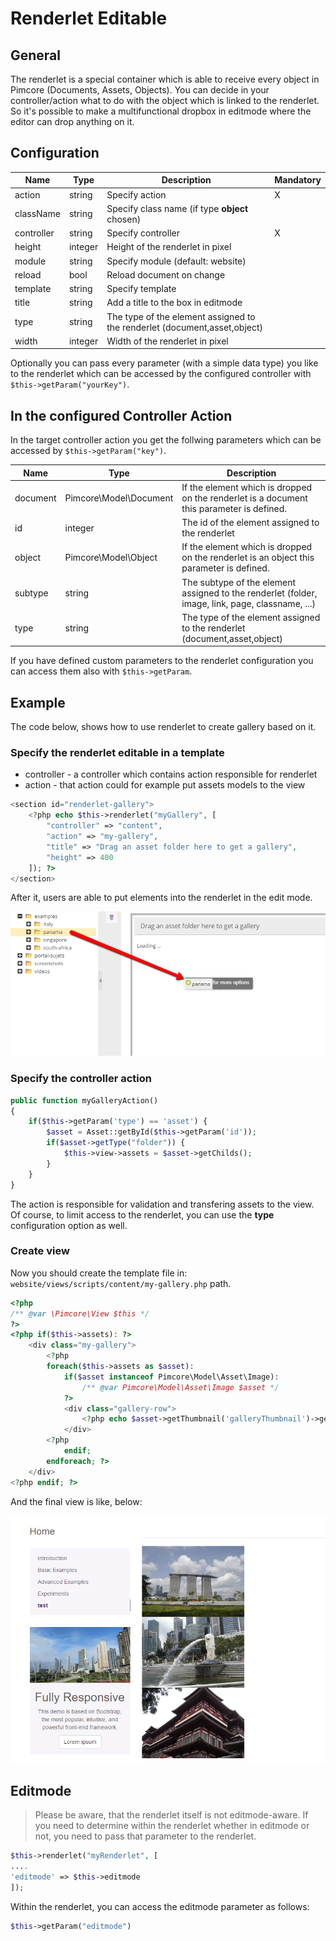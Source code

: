 # Renderlet Editable

## General

The renderlet is a special container which is able to receive every object in Pimcore (Documents, Assets, Objects).
You can decide in your controller/action what to do with the object which is linked to the renderlet.
So it's possible to make a multifunctional dropbox in editmode where the editor can drop anything on it.

## Configuration

| Name         | Type      | Description                                                                 | Mandatory   |
|--------------|-----------|-----------------------------------------------------------------------------|-------------|
| action       | string    | Specify action                                                              | X           |
| className    | string    | Specify class name (if type **object** chosen)                              |             |
| controller   | string    | Specify controller                                                          | X           |
| height       | integer   | Height of the renderlet in pixel                                            |             |
| module       | string    | Specify module (default: website)                                           |             |
| reload       | bool      | Reload document on change                                                   |             |
| template     | string    | Specify template                                                            |             |
| title        | string    | Add a title to the box in editmode                                          |             |
| type         | string    | The type of the element assigned to the renderlet (document,asset,object)   |             |
| width        | integer   | Width of the renderlet in pixel                                             |             |

Optionally you can pass every parameter (with a simple data type) you like to the renderlet which can be accessed by 
the configured controller with `$this->getParam("yourKey")`.

## In the configured Controller Action

In the target controller action you get the follwing parameters which can be accessed by `$this->getParam("key")`.

| Name     | Type                   | Description                                                                                      |
|----------|------------------------|--------------------------------------------------------------------------------------------------|
| document | Pimcore\Model\Document | If the element which is dropped on the renderlet is a document this parameter is defined.        |
| id       | integer                | The id of the element assigned to the renderlet                                                  |
| object   | Pimcore\Model\Object   | If the element which is dropped on the renderlet is an object this parameter is defined.         |
| subtype  | string                 | The subtype of the element assigned to the renderlet (folder, image, link, page, classname, ...) |
| type     | string                 | The type of the element assigned to the renderlet (document,asset,object)                        |

If you have defined custom parameters to the renderlet configuration you can access them also with `$this->getParam`.

## Example

The code below, shows how to use renderlet to create gallery based on it. 

### Specify the renderlet editable in a template

* controller - a controller which contains action responsible for renderlet
* action - that action could for example put assets models to the view

```php
<section id="renderlet-gallery">
    <?php echo $this->renderlet("myGallery", [
        "controller" => "content",
        "action" => "my-gallery",
        "title" => "Drag an asset folder here to get a gallery",
        "height" => 400
    ]); ?>
</section>
```

After it, users are able to put elements into the renderlet in the edit mode.

![Renderlet gallery - editmode](../../img/editables_renderlet_gallery_example_editmode.png)

### Specify the controller action

```php
public function myGalleryAction()
{
    if($this->getParam('type') == 'asset') {
        $asset = Asset::getById($this->getParam('id'));
        if($asset->getType("folder")) {
            $this->view->assets = $asset->getChilds();
        }
    }
}
```

The action is responsible for validation and transfering assets to the view.
Of course, to limit access to the renderlet, you can use the **type** configuration option as well. 

### Create view

Now you should create the template file in: `website/views/scripts/content/my-gallery.php` path. 

```php
<?php
/** @var \Pimcore\View $this */
?>
<?php if($this->assets): ?>
    <div class="my-gallery">
        <?php
        foreach($this->assets as $asset):
            if($asset instanceof Pimcore\Model\Asset\Image):
                /** @var Pimcore\Model\Asset\Image $asset */
            ?>
            <div class="gallery-row">
                <?php echo $asset->getThumbnail('galleryThumbnail')->getHTML(); ?>
            </div>
        <?php
            endif;
        endforeach; ?>
    </div>
<?php endif; ?>
```

And the final view is like, below:

![Rendered renderlet - frontend](../../img/editables_renderlet_rendered_view.png)


## Editmode

> Please be aware, that the renderlet itself is not editmode-aware. If you need to determine within the renderlet whether in editmode or not, you need to pass that parameter to the renderlet.


```php
$this->renderlet("myRenderlet", [
....
'editmode' => $this->editmode
]);
```

Within the renderlet, you can access the editmode parameter as follows:

```php
$this->getParam("editmode")
```